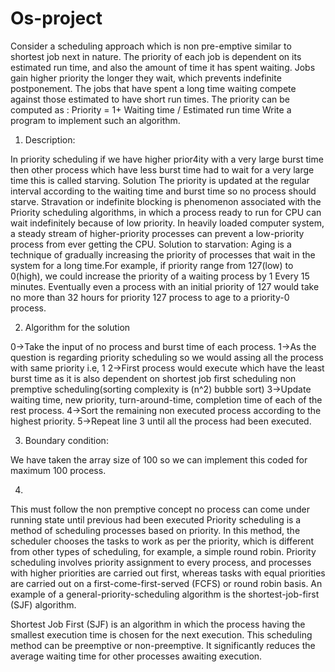 # Os-project
Consider a scheduling approach which is non pre-emptive similar to shortest job next in nature. The priority of each job is dependent on its estimated run time, and also the amount of time it has spent waiting. Jobs gain higher priority the longer they wait, which prevents indefinite postponement. The jobs that have spent a long time waiting compete against those estimated to have short run times. The priority can be computed as : Priority = 1+ Waiting time / Estimated run time Write a program to implement such an algorithm.

1.	Description: 

In priority scheduling if we have higher prior4ity with a very large burst time then other process which have less burst time had to wait for a very large time this is called starving.
Solution The priority is updated at the regular interval according to the waiting time and burst time so no process should starve.
Stravation or indefinite blocking is phenomenon associated with the Priority scheduling algorithms, in which a process ready to run for CPU can wait indefinitely because of low priority. In heavily loaded computer system, a steady stream of higher-priority processes can prevent a low-priority process from ever getting the CPU.
Solution to starvation:
Aging is a technique of gradually increasing the priority of processes that wait in the system for a long time.For example, if priority range from 127(low) to 0(high), we could increase the priority of a waiting process by 1 Every 15 minutes. Eventually even a process with an initial priority of 127 would take no more than 32 hours for priority 127 process to age to a priority-0 process.

2.	Algorithm for the solution

0->Take the input of no process and burst time of each process.
1->As the question is regarding priority scheduling so we would assing all the process with same priority i.e, 1
2->First process would execute which have the least burst time as it is also dependent on shortest job first scheduling non premptive scheduling(sorting complexity is (n^2) bubble sort)
3->Update waiting time, new priority, turn-around-time, completion time of each of the rest process.
4->Sort the remaining non executed process according to the highest priority.
5->Repeat line 3 until all the process had been executed.

3.	Boundary condition:

We have taken the array size of 100 so we can implement this coded for maximum 100 process.


4.

This must follow the non premptive concept no process can come under running state until previous had been executed
Priority scheduling is a method of scheduling processes based on priority. In this method, the scheduler chooses the tasks to work as per the priority, which is different from other types of scheduling, for example, a simple round robin.
Priority scheduling involves priority assignment to every process, and processes with higher priorities are carried out first, whereas tasks with equal priorities are carried out on a first-come-first-served (FCFS) or round robin basis. An example of a general-priority-scheduling algorithm is the shortest-job-first (SJF) algorithm.

Shortest Job First (SJF) is an algorithm in which the process having the smallest execution time is chosen for the next execution. This scheduling method can be preemptive or non-preemptive. It significantly reduces the average waiting time for other processes awaiting execution.


